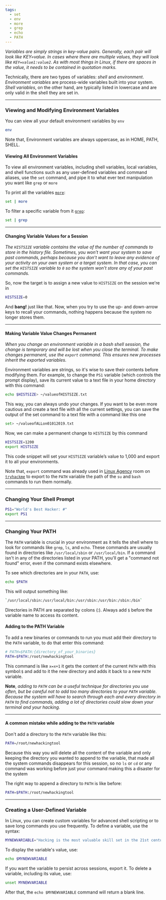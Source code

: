 ```yaml
---
tags:
  - set
  - env
  - more
  - grep
  - echo
  - PATH
---
```



*Variables are simply strings in key-value pairs. Generally, each pair will look like KEY=value. In cases where there are multiple values, they will look like `KEY=value1:value2`. As with most things in Linux, if there are spaces in the value, it needs to be contained in quotation marks.*

Technically, there are two types of variables: *shell* and *environment*. *Environment variables* are process-wide variables built into your system. *Shell variables*, on the other hand, are typically listed in lowercase and are only valid in the shell they are set in.

---

### Viewing and Modifying Environment Variables


You can view all your default environment variables by `env`
```bash
env
```
Note that, Environment variables are always uppercase, as in HOME, PATH, SHELL.

#### Viewing All Environment Variables
To view all environment variables, including shell variables, local variables, and shell functions such as any user-defined variables and command aliases, use the `set` command, and pipe it to what ever text manipulation you want like `grep` or `more`

To print all the variables [`more`](Ch2_TEXT_MANIPULATION.md):
```bash
set | more
```
To filter a specific variable from it [`grep`](Ch1_Sec2_Basic_Commands.md):
```bash
set | grep
```
---
#### Changing Variable Values for a Session
*The `HISTSIZE` variable contains the value of the number of commands to store in the history file. Sometimes, you won’t want your system to save past commands, perhaps because you don’t want to leave any evidence of your activity on your own system or a target system. In that case, you can set the `HISTSIZE` variable to `0` so the system won’t store any of your past commands.*

So, now the target is to assign a new value to `HISTSIZE` on the session we're in
```bash
HISTSIZE=0
```
And **bang!** just like that. Now, when you try to use the up- and down-arrow keys to recall your commands, nothing happens because the system no longer stores them.

---
#### Making Variable Value Changes Permanent
*When you change an environment variable in a bash shell session, the change is temporary and will be lost when you close the terminal. To make changes permanent, use the `export` command. This ensures new processes inherit the exported variables.*

Environment variables are strings, so it's wise to save their contents before modifying them. For example, to change the `PS1` variable (which controls the prompt display), save its current value to a text file in your home directory with this command:
```bash
echo $HISTSIZE> ~/valueofHISTSIZE.txt
```
This way, you can always undo your changes. If you want to be even more cautious and create a text file with all the current settings, you can save the output of the set command to a text file with a command like this one
```bash
set> ~/valueofALLon01012019.txt
```
Now, we can make a permanent change to `HISTSIZE` by this command
```bash
HISTSIZE=1200
export HISTSIZE
```

This code snippet will set your `HISTSIZE` variable’s value to 1,000 and export it to all your environments.

Note that, `export` command was already used in [Linux Agency](../THM_CTF/LinuxRoom-2.md) room on [`tryhackme`](https://tryhackme.com/r/room/linuxagency) to export to the `PATH` variable the path of the `su` and `bash` commands to run them normally.

---
### Changing Your Shell Prompt
```bash
PS1="World's Best Hacker: #"
export PS1
```
---
### Changing Your PATH

The `PATH` variable is crucial in your environment as it tells the shell where to look for commands like `grep`, `ls`, and `echo`. These commands are usually found in directories like `/usr/local/sbin` or `/usr/local/bin`. If a command isn't in any of the directories listed in your PATH, you'll get a "command not found" error, even if the command exists elsewhere.

To see which directories are in your `PATH`, use:
```bash
echo $PATH
```
This will output something like:
```bash
`/usr/local/sbin:/usr/local/bin:/usr/sbin:/usr/bin:/sbin:/bin`
```
Directories in PATH are separated by colons (:). Always add `$` before the variable name to access its content.
#### Adding to the PATH Variable

To add a new binaries or commands to run you must add their directory to the `PATH` variable, to do that enter this command:
```bash
# PATH=$PATH:{directory_of_your_binaries}
PATH=$PATH:/root/newhackingtool
```
This command is like `x=x+1` it gets the content of the current `PATH` with  this symbol:`$` and add to it the new directory and adds it back to a new `PATH` variable.

**Note**, *adding to `PATH` can be a useful technique for directories you use often, but be careful
not to add too many directories to your `PATH` variable. Because the system will have to
search through each and every directory in `PATH` to find commands, adding a lot of
directories could slow down your terminal and your hacking.*

---
#### A common mistake while adding to the `PATH` variable

Don't add  a directory to the `PATH` variable like this:
```bash
PATH=/root/newhackingtool
```
Because this way you will delete all the content of the variable and only keeping the directory you wanted to append to the variable, that made all the system commands disappears for this session, so no `ls` or `cd` or any command was working before just your command making this a disaster for the system

The right way to append a directory to `PATH` is like before:
```bash
PATH=$PATH:/root/newhackingtool
```

---
### Creating a User-Defined Variable

In Linux, you can create custom variables for advanced shell scripting or to save long commands you use frequently. To define a variable, use the syntax:
```bash
MYNEWVARIABLE="Hacking is the most valuable skill set in the 21st century"
```
To display the variable's value, use:
```bash
echo $MYNEWVARIABLE
```
If you want the variable to persist across sessions, export it. To delete a variable, including its value, use:
```bash
unset MYNEWVARIABLE 
```

After that, the `echo $MYNEWVARIABLE` command will return a blank line.